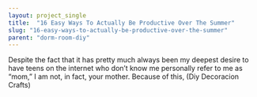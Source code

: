 ```yaml
---
layout: project_single
title:  "16 Easy Ways To Actually Be Productive Over The Summer"
slug: "16-easy-ways-to-actually-be-productive-over-the-summer"
parent: "dorm-room-diy"
---
```

Despite the fact that it has pretty much always been my deepest desire to have teens on the internet who don’t know me personally refer to me as “mom,” I am not, in fact, your mother. Because of this, (Diy Decoracion Crafts)